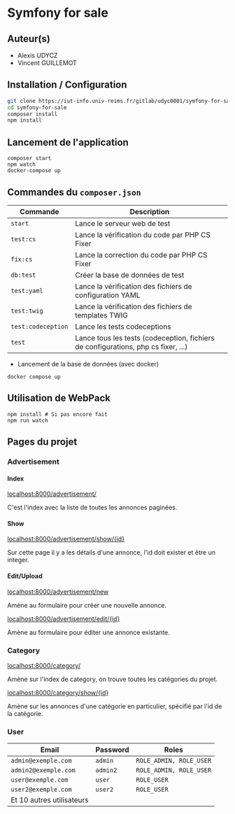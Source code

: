 # Symfony for sale

## Auteur(s)
- Alexis UDYCZ
- Vincent GUILLEMOT

## Installation / Configuration

```bash
git clone https://iut-info.univ-reims.fr/gitlab/udyc0001/symfony-for-sale.git
cd symfony-for-sale
composer install
npm install
```

## Lancement de l'application

```shell
composer start
npm watch
docker-compose up
```

## Commandes du `composer.json`

| Commande           | Description                                                                       |
|--------------------|-----------------------------------------------------------------------------------|
| `start`            | Lance le serveur web de test                                                      |
| `test:cs`          | Lance la vérification du code par PHP CS Fixer                                    |
| `fix:cs`           | Lance la correction du code par PHP CS Fixer                                      |
| `db:test`          | Créer la base de données de test                                                  |
| `test:yaml`        | Lance la vérification des fichiers de configuration YAML                          |
| `test:twig`        | Lance la vérification des fichiers de templates TWIG                              |
| `test:codeception` | Lance les tests codeceptions                                                      |
| `test`             | Lance tous les tests (codeception, fichiers de configurations, php cs fixer, ...) |

- Lancement de la base de données (avec docker)
```shell
docker compose up
```

## Utilisation de WebPack

```shell
npm install # Si pas encore fait
npm run watch
```

## Pages du projet

### Advertisement

#### Index

[localhost:8000/advertisement/]()

C'est l'index avec la liste de toutes les annonces paginées.

#### Show

[localhost:8000/advertisement/show/{id}]()

Sur cette page il y a les détails d'une annonce, l'id doit exister et être un integer.
#### Edit/Upload
[localhost:8000/advertisement/new]()

Amène au formulaire pour créer une nouvelle annonce.

[localhost:8000/advertisement/edit/{id}]()

Amène au formulaire pour éditer une annonce existante.
### Category

[localhost:8000/category/]()

Amène sur l'index de category, on trouve toutes les catégories du projet.

[localhost:8000/category/show/{id}]()

Amène sur les annonces d'une catégorie en particulier, spécifié par l'id de la catégorie.

### User

| Email                     | Password | Roles                   |
|---------------------------|----------|-------------------------|
| `admin@exemple.com`       | `admin`  | `ROLE_ADMIN, ROLE_USER` |
| `admin2@exemple.com`      | `admin2` | `ROLE_ADMIN, ROLE_USER` |
| `user@exemple.com`        | `user`   | `ROLE_USER`             |
| `user2@exemple.com`       | `user2`  | `ROLE_USER`             |
| Et 10 autres utilisateurs |          |                         |

